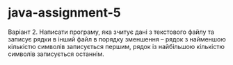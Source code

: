 # java-assignment-5

Варіант 2.
Написати програму, яка зчитує дані з текстового файлу та записує рядки в інший файл
в порядку зменшення – рядок з найменшою кількістю символів записується першим, рядок
із найбільшою кількістю символів записується останнім.

